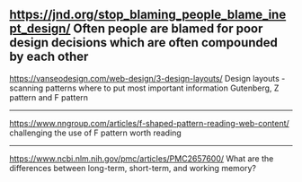 https://jnd.org/stop_blaming_people_blame_inept_design/
Often people are blamed for poor design decisions which are often compounded by each other
---

https://vanseodesign.com/web-design/3-design-layouts/
Design layouts - scanning patterns where to put most important 
information Gutenberg, Z pattern and F pattern

---
https://www.nngroup.com/articles/f-shaped-pattern-reading-web-content/
challenging the use of F pattern worth reading

---
https://www.ncbi.nlm.nih.gov/pmc/articles/PMC2657600/
What are the differences between long-term, short-term, and working memory?
